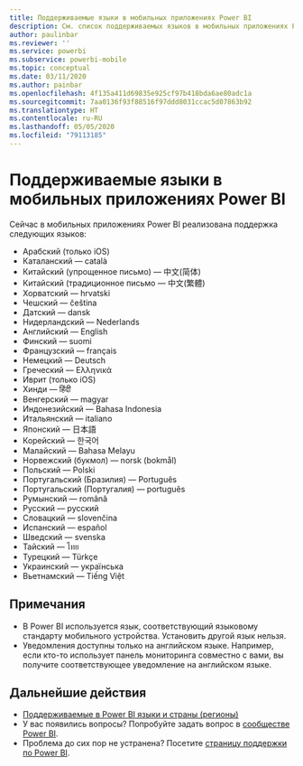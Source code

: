 ```yaml
---
title: Поддерживаемые языки в мобильных приложениях Power BI
description: См. список поддерживаемых языков в мобильных приложениях Power BI.
author: paulinbar
ms.reviewer: ''
ms.service: powerbi
ms.subservice: powerbi-mobile
ms.topic: conceptual
ms.date: 03/11/2020
ms.author: painbar
ms.openlocfilehash: 4f135a411d69835e925cf97b418bda6ae80adc1a
ms.sourcegitcommit: 7aa0136f93f88516f97ddd8031ccac5d07863b92
ms.translationtype: HT
ms.contentlocale: ru-RU
ms.lasthandoff: 05/05/2020
ms.locfileid: "79113185"
---
```

# <a name="supported-languages-in-the-power-bi-mobile-apps"></a>Поддерживаемые языки в мобильных приложениях Power BI
Сейчас в мобильных приложениях Power BI реализована поддержка следующих языков:

* Арабский (только iOS)
* Каталанский — català
* Китайский (упрощенное письмо) — 中文(简体)
* Китайский (традиционное письмо — 中文(繁體)
* Хорватский — hrvatski
* Чешский — čeština
* Датский — dansk
* Нидерландский — Nederlands
* Английский — English
* Финский — suomi
* Французский — français
* Немецкий — Deutsch
* Греческий — Ελληνικά
* Иврит (только iOS)
* Хинди — हिंदी
* Венгерский — magyar
* Индонезийский — Bahasa Indonesia
* Итальянский — italiano
* Японский — 日本語
* Корейский — 한국어
* Малайский — Bahasa Melayu
* Норвежский (букмол) — norsk (bokmål)
* Польский — Polski
* Португальский (Бразилия) — Português
* Португальский (Португалия) — português
* Румынский — română
* Русский — русский
* Словацкий — slovenčina
* Испанский — español
* Шведский — svenska
* Тайский — ไทย
* Турецкий — Türkçe
* Украинский — українська
* Вьетнамский — Tiếng Việt

## <a name="notes"></a>Примечания
* В Power BI используется язык, соответствующий языковому стандарту мобильного устройства. Установить другой язык нельзя.
* Уведомления доступны только на английском языке. Например, если кто-то использует панель мониторинга совместно с вами, вы получите соответствующее уведомление на английском языке. 

## <a name="next-steps"></a>Дальнейшие действия
* [Поддерживаемые в Power BI языки и страны (регионы)](../../supported-languages-countries-regions.md)
* У вас появились вопросы? Попробуйте задать вопрос в [сообществе Power BI](https://community.powerbi.com/).
* Проблема до сих пор не устранена? Посетите [страницу поддержки по Power BI](https://powerbi.microsoft.com/support/).

